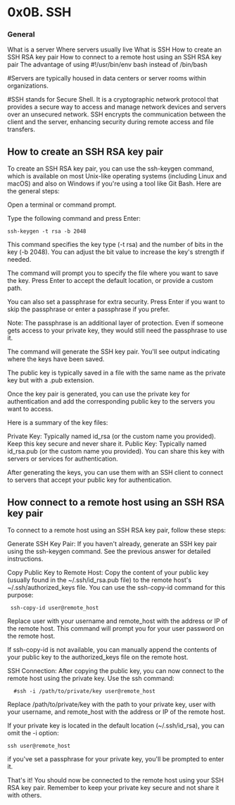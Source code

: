 <h1> 0x0B. SSH </h1>


<h3>General</h3>

  What is a server
  Where servers usually live
  What is SSH
  How to create an SSH RSA key pair
  How to connect to a remote host using an SSH RSA key pair
  The advantage of using #!/usr/bin/env bash instead of /bin/bash


#Servers are typically housed in data centers or server rooms within organizations.

#SSH stands for Secure Shell. It is a cryptographic network protocol that provides a secure way to access and manage network devices and servers over an unsecured network. SSH encrypts the communication between the client and the server, enhancing security during remote access and file transfers.


<h2>How to create an SSH RSA key pair</h2>
To create an SSH RSA key pair, you can use the ssh-keygen command, which is available on most Unix-like operating systems (including Linux and macOS) and also on Windows if you're using a tool like Git Bash. Here are the general steps:

  Open a terminal or command prompt.

  Type the following command and press Enter:

 
    ssh-keygen -t rsa -b 2048

  This command specifies the key type (-t rsa) and the number of bits in the key (-b 2048). You can adjust the bit value to increase the key's strength if needed.

  The command will prompt you to specify the file where you want to save the key. Press Enter to accept the default location, or provide a custom path.

  You can also set a passphrase for extra security. Press Enter if you want to skip the passphrase or enter a passphrase if you prefer.

  Note: The passphrase is an additional layer of protection. Even if someone gets access to your private key, they would still need the passphrase to use it.

  The command will generate the SSH key pair. You'll see output indicating where the keys have been saved.

  The public key is typically saved in a file with the same name as the private key but with a .pub extension.

Once the key pair is generated, you can use the private key for authentication and add the corresponding public key to the servers you want to access.

Here is a summary of the key files:

  Private Key: Typically named id_rsa (or the custom name you provided). Keep this key secure and never share it.
  Public Key: Typically named id_rsa.pub (or the custom name you provided). You can share this key with servers or services for authentication.

After generating the keys, you can use them with an SSH client to connect to servers that accept your public key for authentication.



<h2>How connect to a remote host using an SSH RSA key pair </h2>

To connect to a remote host using an SSH RSA key pair, follow these steps:

   Generate SSH Key Pair:
   If you haven't already, generate an SSH key pair using the ssh-keygen command. See the previous answer for detailed instructions.

   Copy Public Key to Remote Host:
   Copy the content of your public key (usually found in the ~/.ssh/id_rsa.pub file) to the remote host's ~/.ssh/authorized_keys file. You can use the ssh-copy-id command for this purpose:

     ssh-copy-id user@remote_host


   Replace user with your username and remote_host with the address or IP of the remote host. This command will prompt you for your user password on the remote host.

   If ssh-copy-id is not available, you can manually append the contents of your public key to the authorized_keys file on the remote host.

   SSH Connection:
   After copying the public key, you can now connect to the remote host using the private key. Use the ssh command:

      #ssh -i /path/to/private/key user@remote_host
Replace /path/to/private/key with the path to your private key, user with your username, and remote_host with the address or IP of the remote host.

If your private key is located in the default location (~/.ssh/id_rsa), you can omit the -i option:

    ssh user@remote_host

   if you've set a passphrase for your private key, you'll be prompted to enter it.

   That's it! You should now be connected to the remote host using your SSH RSA key pair. Remember to keep your private key secure and not share it with others.



